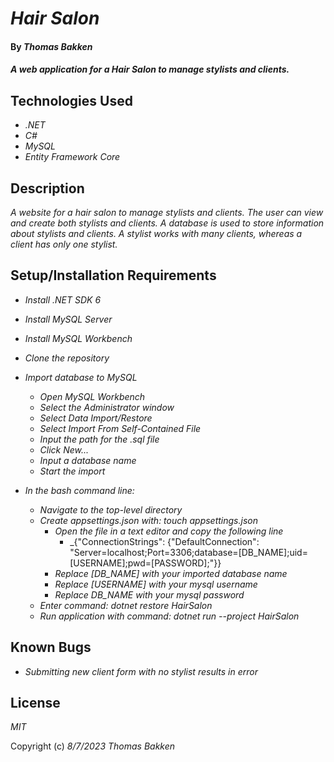 # _Hair Salon_

#### By _**Thomas Bakken**_

#### _A web application for a Hair Salon to manage stylists and clients._

## Technologies Used

* _.NET_
* _C#_
* _MySQL_
* _Entity Framework Core_

## Description

_A website for a hair salon to manage stylists and clients. The user can view and create both stylists and clients. A database is used to store information about stylists and clients. A stylist works with many clients, whereas a client has only one stylist._

## Setup/Installation Requirements

* _Install .NET SDK 6_
* _Install MySQL Server_
* _Install MySQL Workbench_

* _Clone the repository_
* _Import database to MySQL_
  * _Open MySQL Workbench_
  * _Select the Administrator window_
  * _Select Data Import/Restore_
  * _Select Import From Self-Contained File_
  * _Input the path for the .sql file_
  * _Click New..._
  * _Input a database name_
  * _Start the import_

* _In the bash command line:_
  * _Navigate to the top-level directory_
  * _Create appsettings.json with: touch appsettings.json_
    * _Open the file in a text editor and copy the following line_
      * _\{"ConnectionStrings": \{"DefaultConnection": "Server=localhost;Port=3306;database=\[DB_NAME\];uid=\[USERNAME\];pwd=\[PASSWORD\];"\}\}
    * _Replace \[DB_NAME\] with your imported database name_
    * _Replace \[USERNAME\] with your mysql username_
    * _Replace DB_NAME with your mysql password_
  * _Enter command: dotnet restore HairSalon_
  * _Run application with command: dotnet run --project HairSalon_


## Known Bugs

* _Submitting new client form with no stylist results in error_

## License

_MIT_

Copyright (c) _8/7/2023_ _Thomas Bakken_